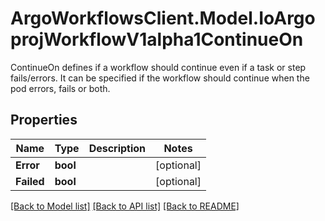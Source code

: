 # ArgoWorkflowsClient.Model.IoArgoprojWorkflowV1alpha1ContinueOn
ContinueOn defines if a workflow should continue even if a task or step fails/errors. It can be specified if the workflow should continue when the pod errors, fails or both.

## Properties

Name | Type | Description | Notes
------------ | ------------- | ------------- | -------------
**Error** | **bool** |  | [optional] 
**Failed** | **bool** |  | [optional] 

[[Back to Model list]](../README.md#documentation-for-models) [[Back to API list]](../README.md#documentation-for-api-endpoints) [[Back to README]](../README.md)

